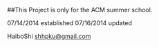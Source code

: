 ##This Project is only for the ACM summer school.

07/14/2014 established
07/16/2014 updated


HaiboShi
shhpku@gmail.com
